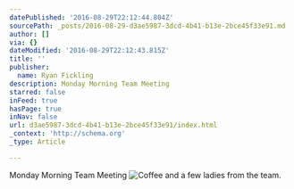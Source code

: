 ```yaml
---
datePublished: '2016-08-29T22:12:44.804Z'
sourcePath: _posts/2016-08-29-d3ae5987-3dcd-4b41-b13e-2bce45f33e91.md
author: []
via: {}
dateModified: '2016-08-29T22:12:43.815Z'
title: ''
publisher:
  name: Ryan Fickling
description: Monday Morning Team Meeting
starred: false
inFeed: true
hasPage: true
inNav: false
url: d3ae5987-3dcd-4b41-b13e-2bce45f33e91/index.html
_context: 'http://schema.org'
_type: Article

---
```

Monday Morning Team Meeting
![Coffee and a few ladies from the team.](https://the-grid-user-content.s3-us-west-2.amazonaws.com/188d7be2-f68a-4513-bdbd-53c6dc8ad6ad.jpg)